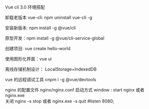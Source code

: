 Vue cli 3.0 环境搭配

卸载老版本 vue-cli: npm uninstall vue-cli -g

安装新版本: npm install -g @vue/cli

原型开发：npm install -g @vue/cli-service-global

创建项目: vue create hello-world

使用图形化界面：vue ui

离线存储机制设计： LocalStorage+IndexedDB

vue 的远程调试工具 cnpm i -g @vue/devtools

nginx 的配置文件 nginx/nginx.conf
启动方式 window : start nginx 或者 nginx.exe  
关闭 nginx -s stop 或者 nginx.exe -s quit
#listen 8080;

